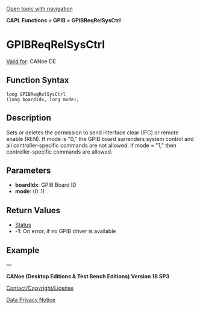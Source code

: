[Open topic with navigation](../../../../../CANoeDEFamily.htm#Topics/CAPLFunctions/GPIB/Functions/CAPLfunctionGPIBReqRelSysCtrl.md)

**CAPL Functions** » **GPIB** » **GPIBReqRelSysCtrl**

# GPIBReqRelSysCtrl

[Valid for](../../../Shared/FeatureAvailability.md): CANoe DE

## Function Syntax

```
long GPIBReqRelSysCtrl 
(long boardIdx, long mode);
```

## Description

Sets or deletes the permission to send interface clear (IFC) or remote enable (REN). If mode is "0," the GPIB board surrenders system control and all controller-specific commands are not allowed. If mode = "1," then controller-specific commands are allowed.

## Parameters

- **boardIdx**: GPIB Board ID
- **mode**: (0..1)

## Return Values

- [Status](../CAPLfunctionsGPIBStatus.md)
- **-1**: On error, if no GPIB driver is available

## Example

—

**CANoe (Desktop Editions & Test Bench Editions) Version 18 SP3**

[Contact/Copyright/License](../../../Shared/ContactCopyrightLicense.md)

[Data Privacy Notice](https://www.vector.com/int/en/company/get-info/privacy-policy/)
